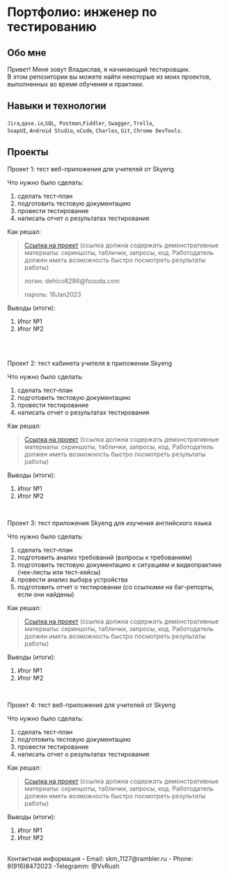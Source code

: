 # Портфолио: инженер по тестированию
## Обо мне 
Привет! Меня зовут Владислав, я начинающий тестировщик. <br>
В этом репозитории вы можете найти некоторые из моих проектов, выполненных во время обучения и практики.
<br>
## Навыки и технологии
``Jira``,``qase.io``,``SQL``,`` Postman``,``Fiddler``, ``Swagger``, ``Trello``, <br>
``SoapUI``, ``Android Studio``, ``xCode``, ``Charles``, ``Git``, ``Chrome DevTools``.
## Проекты

<p> Проект 1: тест веб-приложения для учителей от Skyeng</p>

<p>Что нужно было сделать:<p>

<ol>
  <li>сделать тест-план </li>
  <li>подготовить тестовую документацию</li>
  <li>провести тестирование</li>
  <li>написать отчет о результатах тестирования</li>
</ol>
<p>Как решал:<p>

> <a href="https://testqa35.atlassian.net/wiki/spaces/MP/pages/33272/EX1+1">Ссылка на проект</a>
   (ссылка должна содержать демонстративные материалы: скриншоты, таблички, запросы, код. Работодатель должен иметь возможность быстро посмотреть результаты работы)
> <p> логин: dehico8286@fsouda.com </p>
> <p> пароль: 16Jan2023 </p>

<p>Выводы (итоги):<p>
<ol>
  <li>Итог №1</li>
  <li>Итог №2</li>
</ol>
<br> 
<br> 
<p> Проект 2: тест кабинета учителя в приложении Skyeng</p>
<p>Что нужно было сделать:<p>
<ol>
  <li>сделать тест-план </li>
  <li>подготовить тестовую документацию</li>
  <li>провести тестирование</li>
  <li>написать отчет о результатах тестирования</li>
</ol>
<p>Как решал:</p>

>  <a href="https://fogen.notion.site/fogen/1-2-Web-REST-API-Postman-5f1700d11e1840b2a4e244b38cb0190f">Ссылка на проект</a>
>   (ссылка должна содержать демонстративные материалы: скриншоты, таблички, запросы, код. Работодатель должен иметь возможность быстро посмотреть результаты работы)

<p>Выводы (итоги):<p>
<ol>
  <li>Итог №1</li>
  <li>Итог №2</li>
</ol>
<br> 
<p> Проект 3: тест приложения Skyeng для изучения английского языка</p>
<p>Что нужно было сделать:<p>
<ol>
  <li>сделать тест-план </li>
  <li>подготовить анализ требований (вопросы к требованиям)</li>
  <li>подготовить тестовую документацию к ситуациям и видеопрактике (чек-листы или тест-кейсы)</li>
  <li>провести анализ выбора устройства</li>
  <li>подготовить отчет о тестировании (со ссылками на баг-репорты, если они найдены)</li>
</ol>
<p>Как решал:</p>

> <a href="https://testqa35.atlassian.net/wiki/spaces/MP/pages/33272/EX1+1](https://fogen.notion.site/fogen/3-Mobile-Charles-044a1edfbda44d10bd029acae08e005e">Ссылка на проект</a>
>  (ссылка должна содержать демонстративные материалы: скриншоты, таблички, запросы, код. Работодатель должен иметь возможность быстро посмотреть результаты работы)

<p>Выводы (итоги):<p>
<ol>
  <li>Итог №1</li>
  <li>Итог №2</li>
</ol>
<br> 
<p>Проект 4: тест веб-приложения для учителей от Skyeng </p> 
<p>Что нужно было сделать:<p>
<ol>
  <li>сделать тест-план </li>
  <li>подготовить тестовую документацию</li>
  <li>провести тестирование</li>
  <li>написать отчет о результатах тестирования</li>
</ol>
<p>Как решал: </p> 

> <a href="https://www.example.com/my great page](https://eff.org](https://fogen.notion.site/fogen/27-05-22-12-22-QA-Engineer-82f93b5a6fe3444ab02f9ef1d6918218">Ссылка на проект</a>
>  (ссылка должна содержать демонстративные материалы: скриншоты, таблички, запросы, код. Работодатель должен иметь возможность быстро посмотреть результаты работы)

<p>Выводы (итоги):<p>
<ol>
  <li>Итог №1</li>
  <li>Итог №2</li>
</ol>
<br> 
 Контактная информация
- Email: skm_1127@rambler.ru
- Phone: 8(916)8472023
-Telegramm: @VvRush
